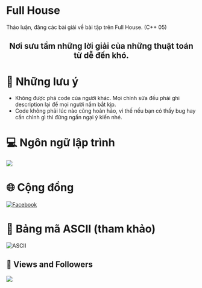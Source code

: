# Full House
Thảo luận, đăng các bài giải về bài tập trên Full House. (C++ 05)
<div align="center">
    <h2>Nơi sưu tầm những lời giải của những thuật toán từ dễ đến khó.</h2>
</div>

# 📝 Những lưu ý
- Không được phá code của người khác. Mọi chỉnh sửa đều phải ghi description lại để mọi người nắm bắt kịp.
- Code không phải lúc nào cũng hoàn hảo, vì thế nếu bạn có thấy bug hay cần chỉnh gì thì đừng ngần ngại ý kiến nhé.

# 💻 Ngôn ngữ lập trình
<p align="left">
    <img src="https://camo.githubusercontent.com/04a68d28c34b095402af3f66b15a65b9802c0d7ffdfa813635f65a9dbb18c16e/68747470733a2f2f696d672e69636f6e73382e636f6d2f636f6c6f722f34382f3030303030302f632d706c75732d706c75732d6c6f676f2e706e67">
</p>

# 🌐 Cộng đồng
<p align="left">
    <a href="https://www.facebook.com/clblaptrinhfullhouse" target="top">
        <img src="https://camo.githubusercontent.com/c2ab8e894dec26ba4e421216cfb635249b6b31e5d6517da1ec0bb44258ef1154/68747470733a2f2f696d672e69636f6e73382e636f6d2f65787465726e616c2d6a75737469636f6e2d6c696e65616c2d636f6c6f722d6a75737469636f6e2f36342f3030303030302f65787465726e616c2d66616365626f6f6b2d736f6369616c2d6d656469612d6a75737469636f6e2d6c696e65616c2d636f6c6f722d6a75737469636f6e2e706e67" alt="Facebook">
    </a>
</p>

# 📄 Bảng mã ASCII (tham khảo)
![ASCII](https://scontent.fsgn2-4.fna.fbcdn.net/v/t39.30808-6/284107618_160544899787132_7874766274491894778_n.jpg?_nc_cat=101&ccb=1-7&_nc_sid=8bfeb9&_nc_ohc=MyRgEssVVyIAX_5yOjS&tn=kwkkNiUiFboet1cO&_nc_ht=scontent.fsgn2-4.fna&oh=00_AT-UCL12lxLZXao_PSmW7GCBJ8w0Wcwxw7XuPgFtDfDjOQ&oe=62ABCF9D)

## 🥞 Views and Followers
<a href="https://github.com/Meghna-DAS/github-profile-views-counter">
    <img src="https://komarev.com/ghpvc/?username=truonghienminh">
</a>